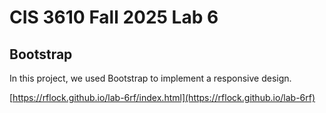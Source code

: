 # CIS 3610 Fall 2025 Lab 6
## Bootstrap
In this project, we used Bootstrap to implement a responsive design.

[https://rflock.github.io/lab-6rf/index.html](https://rflock.github.io/lab-6rf)
